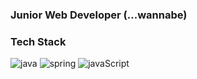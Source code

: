### Junior Web Developer (...wannabe)


### Tech Stack
![java](https://img.shields.io/badge/-Java-F17A17?logo=java&logoColor=white&style=flat)
![spring](https://img.shields.io/badge/-Spring-28C250?logo=Spring&logoColor=white&style=flat)
![javaScript](https://img.shields.io/badge/-JavaScript-F4E914?logo=javaScript&logoColor=black&style=flat) 

